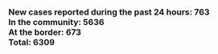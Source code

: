### New cases reported during the past 24 hours: 763<br/>In the community: 5636<br/>At the border: 673<br/>Total: 6309